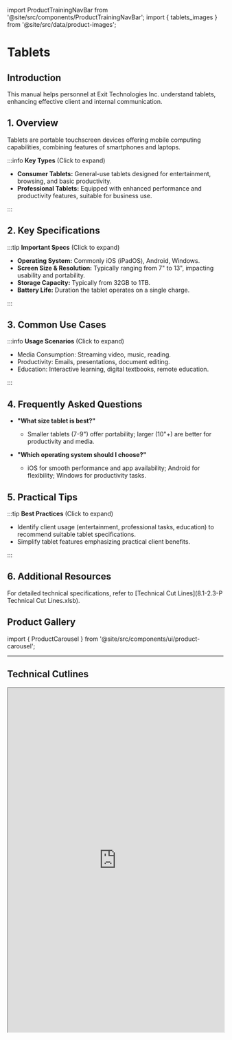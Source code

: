 import ProductTrainingNavBar from '@site/src/components/ProductTrainingNavBar';
import { tablets_images } from '@site/src/data/product-images';

<ProductTrainingNavBar />

# Tablets 

## Introduction
This manual helps personnel at Exit Technologies Inc. understand tablets, enhancing effective client and internal communication.

## 1. Overview
Tablets are portable touchscreen devices offering mobile computing capabilities, combining features of smartphones and laptops.

:::info **Key Types** (Click to expand)

- **Consumer Tablets:** General-use tablets designed for entertainment, browsing, and basic productivity.
- **Professional Tablets:** Equipped with enhanced performance and productivity features, suitable for business use.

:::

## 2. Key Specifications

:::tip **Important Specs** (Click to expand)

- **Operating System:** Commonly iOS (iPadOS), Android, Windows.
- **Screen Size & Resolution:** Typically ranging from 7" to 13", impacting usability and portability.
- **Storage Capacity:** Typically from 32GB to 1TB.
- **Battery Life:** Duration the tablet operates on a single charge.

:::

## 3. Common Use Cases

:::info **Usage Scenarios** (Click to expand)

- Media Consumption: Streaming video, music, reading.
- Productivity: Emails, presentations, document editing.
- Education: Interactive learning, digital textbooks, remote education.

:::

## 4. Frequently Asked Questions
- **"What size tablet is best?"**
  - Smaller tablets (7-9") offer portability; larger (10"+) are better for productivity and media.

- **"Which operating system should I choose?"**
  - iOS for smooth performance and app availability; Android for flexibility; Windows for productivity tasks.

## 5. Practical Tips

:::tip **Best Practices** (Click to expand)

- Identify client usage (entertainment, professional tasks, education) to recommend suitable tablet specifications.
- Simplify tablet features emphasizing practical client benefits.

:::

## 6. Additional Resources
For detailed technical specifications, refer to [Technical Cut Lines](8.1-2.3-P Technical Cut Lines.xlsb).

## Product Gallery

import { ProductCarousel } from '@site/src/components/ui/product-carousel';

<ProductCarousel 
  images={tablets_images}
  title="Tablets Gallery"
/>

---


## Technical Cutlines

<iframe
  src="https://docs.google.com/spreadsheets/d/e/2PACX-1vRBKY_e6e1XBdjLn4WTFw5W5o5j8lyFAAsApDK6FXAvNri0Wh5QAVNY3hFJZTjNdg/pubhtml?widget=true&headers=false&gid=1116239162&single=true"
  width="100%"
  height="800"
  style={{ border: 'none', borderRadius: '8px' }}
  title="Technical Cutlines"
  allowfullscreen
></iframe>

